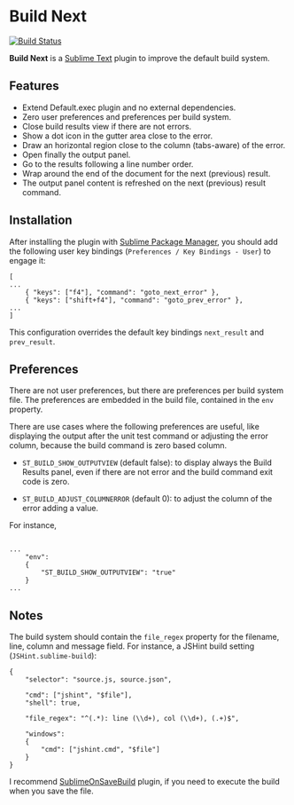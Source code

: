 Build Next
==========
[![Build Status](https://travis-ci.org/albertosantini/sublimetext-buildnext.png)](https://travis-ci.org/albertosantini/sublimetext-buildnext)

**Build Next** is a [Sublime Text](http://www.sublimetext.com/) plugin to improve the default build system.

Features
--------

- Extend Default.exec plugin and no external dependencies.
- Zero user preferences and preferences per build system.
- Close build results view if there are not errors.
- Show a dot icon in the gutter area close to the error.
- Draw an horizontal region close to the column (tabs-aware) of the error.
- Open finally the output panel.
- Go to the results following a line number order.
- Wrap around the end of the document for the next (previous) result.
- The output panel content is refreshed on the next (previous) result command.

Installation
------------

After installing the plugin with [Sublime Package Manager](http://wbond.net/sublime_packages/package_control),
you should add the following user key bindings (`Preferences / Key Bindings - User`)
to engage it:

```
[
...
    { "keys": ["f4"], "command": "goto_next_error" },
    { "keys": ["shift+f4"], "command": "goto_prev_error" },
...
]
```

This configuration overrides the default key bindings `next_result` and
`prev_result`.

Preferences
-----------

There are not user preferences, but there are preferences per build system file.
The preferences are embedded in the build file, contained in the `env` property.

There are use cases where the following preferences are useful, like displaying
the output after the unit test command or adjusting the error column, because
the build command is zero based column.


- `ST_BUILD_SHOW_OUTPUTVIEW` (default false): to display always the Build
Results panel, even if there are not error and the build command exit code is
zero.

- `ST_BUILD_ADJUST_COLUMNERROR` (default 0): to adjust the column of the error
adding a value.

For instance,
```

...
    "env":
    {
        "ST_BUILD_SHOW_OUTPUTVIEW": "true"
    }
...
```

Notes
-----

The build system should contain the `file_regex` property for the filename,
line, column and message field. For instance, a JSHint build setting
(`JSHint.sublime-build`):

```
{
    "selector": "source.js, source.json",

    "cmd": ["jshint", "$file"],
    "shell": true,

    "file_regex": "^(.*): line (\\d+), col (\\d+), (.+)$",

    "windows":
    {
        "cmd": ["jshint.cmd", "$file"]
    }
}

```

I recommend [SublimeOnSaveBuild](https://github.com/alexnj/SublimeOnSaveBuild)
plugin, if you need to execute the build when you save the file.





